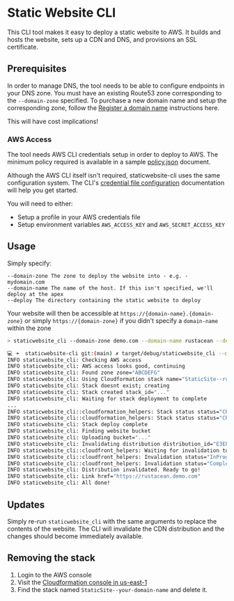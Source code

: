 # Static Website CLI

This CLI tool makes it easy to deploy a static website to AWS. It builds and hosts the website, sets up a CDN and DNS,
and provisions an SSL certificate.

## Prerequisites

In order to manage DNS, the tool needs to be able to configure endpoints in your DNS zone. You must have an existing
Route53 zone corresponding to the `--domain-zone` specified. To purchase a new domain name and setup the corresponding
zone, follow the [Register a domain name](https://aws.amazon.com/getting-started/hands-on/get-a-domain/) instructions here.

This will have cost implications!

### AWS Access
The tool needs AWS CLI credentials setup in order to deploy to AWS. The minimum policy required is available in a
sample [policy.json](policy.json) document. 

Although the AWS CLI itself isn't required, staticwebsite-cli uses the same configuration system. The CLI's 
[credential file configuration](https://docs.aws.amazon.com/cli/latest/userguide/cli-configure-files.html)
documentation will help you get started.

You will need to either:

* Setup a profile in your AWS credentials file
* Setup environment variables `AWS_ACCESS_KEY` and `AWS_SECRET_ACCESS_KEY` 

## Usage
Simply specify:
```
--domain-zone The zone to deploy the website into - e.g. - mydomain.com
--domain-name The name of the host. If this isn't specified, we'll deploy at the apex
--deploy The directory containing the static website to deploy
```
Your website will then be accessible at `https://{domain-name}.{domain-zone}` or simply `https://{domain-zone}` if you 
didn't specify a `domain-name` within the zone

```bash
> staticwebsite_cli --domain-zone demo.com --domain-name rustacean --deploy sample

💻 ➜  staticwebsite-cli git:(main) ✗ target/debug/staticwebsite_cli --domain-zone demo.com --domain-name rustacean --deploy test
INFO staticwebsite_cli: Checking AWS access
INFO staticwebsite_cli: AWS access looks good, continuing
INFO staticwebsite_cli: Found zone zone="ABCDEFG"
INFO staticwebsite_cli: Using Cloudformation stack name="StaticSite--rustacean-demo-com"
INFO staticwebsite_cli: Stack doesnt exist; creating
INFO staticwebsite_cli: Stack created stack_id="..."
INFO staticwebsite_cli: Waiting for stack deployment to complete
...
INFO staticwebsite_cli::cloudformation_helpers: Stack status status="CREATE_IN_PROGRESS"
INFO staticwebsite_cli::cloudformation_helpers: Stack status status="CREATE_COMPLETE"
INFO staticwebsite_cli: Stack deploy complete
INFO staticwebsite_cli: Finding website bucket
INFO staticwebsite_cli: Uploading bucket="..."
INFO staticwebsite_cli: Invalidating distribution distribution_id="E3EF9EZ9CV2KGJ"
INFO staticwebsite_cli::cloudfront_helpers: Waiting for invalidation to complete
INFO staticwebsite_cli::cloudfront_helpers: Invalidation status="InProgress"
INFO staticwebsite_cli::cloudfront_helpers: Invalidation status="Completed"
INFO staticwebsite_cli: Distribution invalidated. Ready to go!
INFO staticwebsite_cli: Link href="https://rustacean.demo.com"
INFO staticwebsite_cli: All done!
```

## Updates
Simply re-run `staticwebsite_cli` with the same arguments to replace the contents of the website. The CLI will invalidate
the CDN distribution and the changes should become immediately available.

## Removing the stack

1. Login to the AWS console
1. Visit the [Cloudformation console in us-east-1](https://us-east-1.console.aws.amazon.com/cloudformation/home?region=us-east-1#/stacks)
1. Find the stack named `StaticSite--your-domain-name` and delete it.
